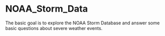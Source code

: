 # NOAA_Storm_Data
The basic goal is to explore the NOAA Storm Database and answer some basic questions about severe weather events.
